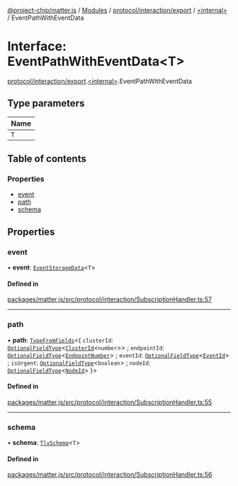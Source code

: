 [@project-chip/matter.js](../README.md) / [Modules](../modules.md) / [protocol/interaction/export](../modules/protocol_interaction_export.md) / [\<internal\>](../modules/protocol_interaction_export._internal_.md) / EventPathWithEventData

# Interface: EventPathWithEventData\<T\>

[protocol/interaction/export](../modules/protocol_interaction_export.md).[\<internal\>](../modules/protocol_interaction_export._internal_.md).EventPathWithEventData

## Type parameters

| Name |
| :------ |
| `T` |

## Table of contents

### Properties

- [event](protocol_interaction_export._internal_.EventPathWithEventData.md#event)
- [path](protocol_interaction_export._internal_.EventPathWithEventData.md#path)
- [schema](protocol_interaction_export._internal_.EventPathWithEventData.md#schema)

## Properties

### event

• **event**: [`EventStorageData`](protocol_interaction_export.EventStorageData.md)\<`T`\>

#### Defined in

[packages/matter.js/src/protocol/interaction/SubscriptionHandler.ts:57](https://github.com/project-chip/matter.js/blob/c0d55745d5279e16fdfaa7d2c564daa31e19c627/packages/matter.js/src/protocol/interaction/SubscriptionHandler.ts#L57)

___

### path

• **path**: [`TypeFromFields`](../modules/tlv_export.md#typefromfields)\<\{ `clusterId`: [`OptionalFieldType`](tlv_export.OptionalFieldType.md)\<[`ClusterId`](../modules/datatype_export.md#clusterid)\<`number`\>\> ; `endpointId`: [`OptionalFieldType`](tlv_export.OptionalFieldType.md)\<[`EndpointNumber`](../modules/datatype_export.md#endpointnumber)\> ; `eventId`: [`OptionalFieldType`](tlv_export.OptionalFieldType.md)\<[`EventId`](../modules/datatype_export.md#eventid)\> ; `isUrgent`: [`OptionalFieldType`](tlv_export.OptionalFieldType.md)\<`boolean`\> ; `nodeId`: [`OptionalFieldType`](tlv_export.OptionalFieldType.md)\<[`NodeId`](../modules/datatype_export.md#nodeid)\>  }\>

#### Defined in

[packages/matter.js/src/protocol/interaction/SubscriptionHandler.ts:55](https://github.com/project-chip/matter.js/blob/c0d55745d5279e16fdfaa7d2c564daa31e19c627/packages/matter.js/src/protocol/interaction/SubscriptionHandler.ts#L55)

___

### schema

• **schema**: [`TlvSchema`](../classes/tlv_export.TlvSchema.md)\<`T`\>

#### Defined in

[packages/matter.js/src/protocol/interaction/SubscriptionHandler.ts:56](https://github.com/project-chip/matter.js/blob/c0d55745d5279e16fdfaa7d2c564daa31e19c627/packages/matter.js/src/protocol/interaction/SubscriptionHandler.ts#L56)
